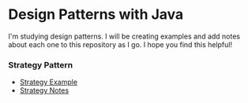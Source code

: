 # Design Patterns with Java
I'm studying design patterns. I will be creating examples and 
add notes about each one to this repository as I go. I hope you
find this helpful!

### Strategy Pattern
- [Strategy  Example](src/main/java/com/welcometodannyland/strategy/DuckSimulator.java)
- [Strategy Notes](src/main/java/com/welcometodannyland/strategy/strategyNotes.md)